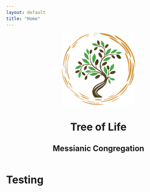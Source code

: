 ```yaml
---
layout: default
title: "Home"
---
```


<header class="header">
  <div class="overlay"></div>
   <div class="container mx-auto align-middle">
		<div class="TOL-logo text-center">
			<img src="assets/img/EtzChayimLogo.svg" alt="Etz Chayim logo" width="200px" class="img-fluid">
			<h1 class="text-success display-2 mb-0 pb-0">Tree of Life</h1>
			<h2 class="text-secondary text-uppercase font-weight-lighter mt-n4">Messianic Congregation</h2>
		</div>
   </div>  
</header>

  <h1>Testing</h1>
